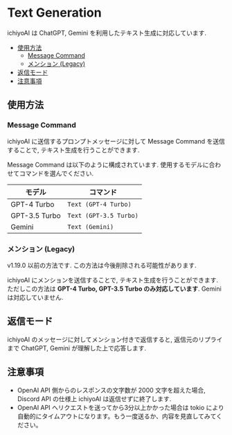 # Text Generation

ichiyoAI は ChatGPT, Gemini を利用したテキスト生成に対応しています.

- [使用方法](#使用方法)
  - [Message Command](#message-command)
  - [メンション (Legacy)](#メンション-legacy)
- [返信モード](#返信モード)
- [注意事項](#注意事項)

## 使用方法

### Message Command

ichiyoAI に送信するプロンプトメッセージに対して Message Command を送信することで, テキスト生成を行うことができます.

Message Command は以下のように構成されています. 使用するモデルに合わせてコマンドを選んでください.

| モデル | コマンド |
| --- | --- |
| GPT-4 Turbo | `Text (GPT-4 Turbo)` |
| GPT-3.5 Turbo | `Text (GPT-3.5 Turbo)` |
| Gemini | `Text (Gemini)` |

### メンション (Legacy)

v1.19.0 以前の方法です. この方法は今後削除される可能性があります.

ichiyoAI にメンションを送信することで, テキスト生成を行うことができます. ただしこの方法は **GPT-4 Turbo, GPT-3.5 Turbo のみ対応しています**. Gemini は対応していません.

## 返信モード

ichiyoAI のメッセージに対してメンション付きで返信すると, 返信元のリプライまで ChatGPT, Gemini が理解した上で応答します.

## 注意事項

- OpenAI API 側からのレスポンスの文字数が 2000 文字を超えた場合, Discord API の仕様上 ichiyoAI は返信せずに終了します.
- OpenAI API へリクエストを送ってから3分以上かかった場合は tokio により自動的にタイムアウトになります。もう一度送るか、内容を見直してみてください。
